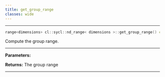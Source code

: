 ```yaml
---
title: get_group_range
classes: wide
---
```



---

```cpp
range<dimensions> cl::sycl::nd_range< dimensions >::get_group_range() const
```


Compute the group range. 


---
**Parameters:**

**Returns:** The group range 

---
